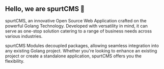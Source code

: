 ## Hello, we are spurtCMS 👋

spurtCMS, an innovative Open Source Web Application crafted on the powerful Golang Technology. Developed with versatility in mind, it can serve as one-stop solution catering to a range of business needs across various industries.

spurtCMS Modules decoupled packages, allowing seamless integration into any existing Golang project. Whether you're looking to enhance an existing project or create a standalone application, spurtCMS offers you the flexibility. 

